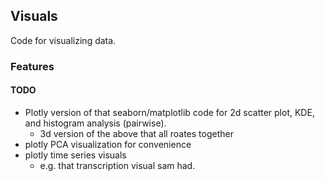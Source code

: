 ## Visuals

Code for visualizing data.

### Features

#### TODO

- Plotly version of that seaborn/matplotlib code for 2d scatter plot, KDE, and histogram analysis (pairwise).
    - 3d version of the above that all roates together
- plotly PCA visualization for convenience
- plotly time series visuals
    - e.g. that transcription visual sam had.
